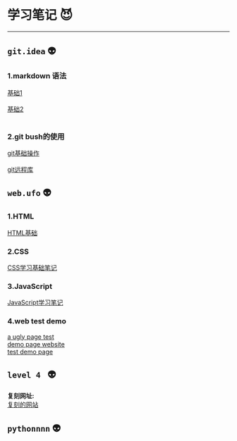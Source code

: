 # 学习笔记 :smiling_imp:

----
## `git.idea` :alien:
### 1.markdown 语法
<a href="https://github.com/AntitiBUTwon/Tasks/blob/master/git.idea/helloMarkdown2E.md">基础1</a> <br> <br> <a href="https://github.com/AntitiBUTwon/Tasks/blob/master/git.idea/markdown-test.md">基础2</a> <br><br>
### 2.git bush的使用
<a href="https://github.com/AntitiBUTwon/Tasks/blob/master/git.idea/learn%20for%20git.md">git基础操作</a> <br><br> <a href="https://github.com/AntitiBUTwon/Tasks/blob/master/git.idea/remote%20git.md">git远程库</a>

## `web.ufo` :alien:
### 1.HTML
<a href="https://github.com/AntitiBUTwon/Tasks/blob/master/web.ufo/learn-HTML.md">HTML基础</a>

### 2.CSS
<a href="https://github.com/66lueflam144/Tasks111/blob/main/web.ufo/CSSstudying.md">CSS学习基础笔记</a>

### 3.JavaScript
<a href=https://github.com/66lueflam144/Tasks111/blob/main/web.ufo/javascriptlearn.md>JavaScript学习笔记</a>

### 4.web test demo
<a href="https://github.com/66lueflam144/Tasks111/tree/main/web.ufo/making">a ugly page test</a><br>
<a href=https://66lueflam144.github.io/demo1>demo page website</a><br>
<a href=https://66lueflam144.github.io/demo1/liveservertest.html>test demo page</a>

## `level 4 ` :alien:
<b>复刻网址:</b><br><a href="https://66lueflam144.github.io/demo1/level4/test.html" title="double take">复刻的网站</a>


## `pythonnnn` :alien:
